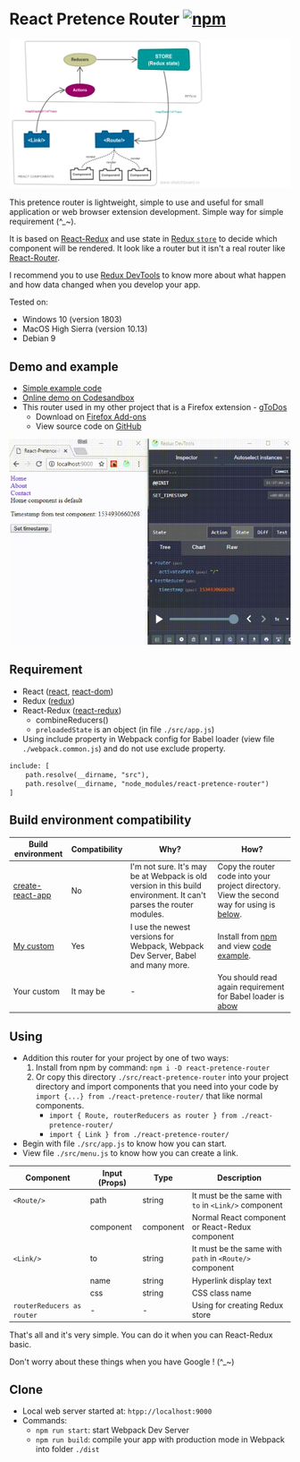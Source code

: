 # React Pretence Router [![npm](https://img.shields.io/badge/npm-1.0.3-blue.svg)](https://www.npmjs.com/package/react-pretence-router)
![Structure](./assets/structure.png)

This pretence router is lightweight, simple to use and useful for small application or web browser extension development. Simple way for simple requirement (^_~).

It is based on [React-Redux](https://redux.js.org/basics/usagewithreact) and use state in [Redux `store`](https://redux.js.org/basics/store) to decide which component will be rendered. It look like a router but it isn't a real router like [React-Router](https://github.com/ReactTraining/react-router).

I recommend you to use [Redux DevTools](https://github.com/zalmoxisus/redux-devtools-extension) to know more about what happen and how data changed when you develop your app.

Tested on:
* Windows 10 (version 1803)
* MacOS High Sierra (version 10.13)
* Debian 9

## Demo and example
* [Simple example code](https://github.com/nguyenkhois/react-pretence-router-demo)
* [Online demo on Codesandbox](https://codesandbox.io/s/r53y0kyvzo)
* This router used in my other project that is a Firefox extension - [gToDos](https://addons.mozilla.org/sv-SE/firefox/addon/gtodos/)
    * Download on [Firefox Add-ons](https://addons.mozilla.org/en-US/firefox/addon/gtodos/)
    * View source code on [GitHub](https://github.com/nguyenkhois/firefox-extension-gtodos)

![Screenshot](./assets/demo.gif)

## Requirement
* React ([react](https://www.npmjs.com/package/react), [react-dom](https://www.npmjs.com/package/react-dom))
* Redux ([redux](https://www.npmjs.com/package/redux))
* React-Redux ([react-redux](https://www.npmjs.com/package/react-redux))
   * combineReducers()
   * `preloadedState` is an object (in file `./src/app.js`)
* Using include property in Webpack config for Babel loader (view file `./webpack.common.js`) and do not use exclude property.
````
include: [
    path.resolve(__dirname, "src"),
    path.resolve(__dirname, "node_modules/react-pretence-router")
]
````

## Build environment compatibility
|Build environment|Compatibility|Why?|How?|
|---|---|---|---|
|[create-react-app](https://www.npmjs.com/package/create-react-app)|No|I'm not sure. It's may be at Webpack is old version in this build environment. It can't parses the router modules.|Copy the router code into your project directory. View the second way for using is [below](#using). |
|[My custom](https://github.com/nguyenkhois/build-environments/tree/master/react-adv)|Yes|I use the newest versions for Webpack, Webpack Dev Server, Babel and many more.|Install from [npm](https://www.npmjs.com/package/react-pretence-router) and view [code example](https://github.com/nguyenkhois/react-pretence-router-demo).|
|Your custom|It may be|-|You should read again requirement for Babel loader is [abow](#requirement)|


## Using
* Addition this router for your project by one of two ways:
   1. Install from npm by command: `npm i -D react-pretence-router`
   2. Or copy this directory `./src/react-pretence-router` into your project directory and import components that you need into your code by `import {...} from ./react-pretence-router/` that like normal components.
      * `import { Route, routerReducers as router } from ./react-pretence-router/`
      * `import { Link } from ./react-pretence-router/`
* Begin with file `./src/app.js` to know how you can start.
* View file `./src/menu.js` to know how you can create a link.

|Component|Input (Props)|Type|Description
|---|---|---|---|
|`<Route/>`|path|string|It must be the same with `to` in `<Link/>` component|
||component|component|Normal React component or React-Redux component|
|`<Link/>`|to|string|It must be the same with `path` in `<Route/>` component|
||name|string|Hyperlink display text|
||css|string|CSS class name|
|`routerReducers as router`|-|-|Using for creating Redux store|

That's all and it's very simple. You can do it when you can React-Redux basic.

Don't worry about these things when you have Google ! (^_~)

## Clone
* Local web server started at: `htpp://localhost:9000`
* Commands:
    * `npm run start`: start Webpack Dev Server
    * `npm run build`: compile your app with production mode in Webpack into folder `./dist`
